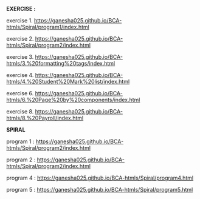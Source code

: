 **EXERCISE :**

exercise 1. https://ganesha025.github.io/BCA-htmls/Spiral/program1/index.html

exercise 2. https://ganesha025.github.io/BCA-htmls/Spiral/program2/index.html

exercise 3. https://ganesha025.github.io/BCA-htmls/3.%20formatting%20tags/index.html

exercise 4. https://ganesha025.github.io/BCA-htmls/4.%20Student%20Mark%20list/index.html

exercise 6. https://ganesha025.github.io/BCA-htmls/6.%20Page%20by%20components/index.html

exercise 8. https://ganesha025.github.io/BCA-htmls/8.%20Payroll/index.html



**SPIRAL**

program 1 : https://ganesha025.github.io/BCA-htmls/Spiral/program2/index.html

program 2 : https://ganesha025.github.io/BCA-htmls/Spiral/program2/index.html

program 4 : https://ganesha025.github.io/BCA-htmls/Spiral/program4.html

program 5 : https://ganesha025.github.io/BCA-htmls/Spiral/program5.html

